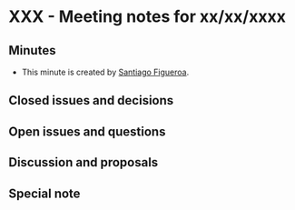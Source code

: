 # XXX - Meeting notes for xx/xx/xxxx

## Minutes

- This minute is created by [Santiago Figueroa](sfigueroa@ceit.es).

## Closed issues and decisions

## Open issues and questions

## Discussion and proposals

## Special note
